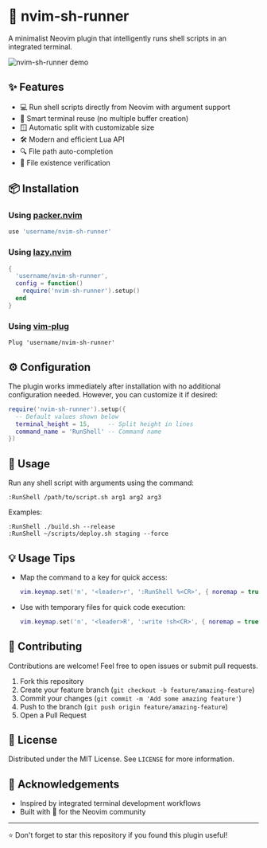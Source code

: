 # 🚀 nvim-sh-runner

A minimalist Neovim plugin that intelligently runs shell scripts in an integrated terminal.

![nvim-sh-runner demo](https://github.com/username/nvim-sh-runner/assets/demo.gif)

## ✨ Features

- 💻 Run shell scripts directly from Neovim with argument support
- 🔄 Smart terminal reuse (no multiple buffer creation)
- 🪟 Automatic split with customizable size
- 🛠️ Modern and efficient Lua API
- 🔍 File path auto-completion
- 🚫 File existence verification

## 📦 Installation

### Using [packer.nvim](https://github.com/wbthomason/packer.nvim)

```lua
use 'username/nvim-sh-runner'
```

### Using [lazy.nvim](https://github.com/folke/lazy.nvim)

```lua
{
  'username/nvim-sh-runner',
  config = function()
    require('nvim-sh-runner').setup()
  end
}
```

### Using [vim-plug](https://github.com/junegunn/vim-plug)

```vim
Plug 'username/nvim-sh-runner'
```

## ⚙️ Configuration

The plugin works immediately after installation with no additional configuration needed. However, you can customize it if desired:

```lua
require('nvim-sh-runner').setup({
  -- Default values shown below
  terminal_height = 15,     -- Split height in lines
  command_name = 'RunShell' -- Command name
})
```

## 🚦 Usage

Run any shell script with arguments using the command:

```
:RunShell /path/to/script.sh arg1 arg2 arg3
```

Examples:

```
:RunShell ./build.sh --release
:RunShell ~/scripts/deploy.sh staging --force
```

## 💡 Usage Tips

- Map the command to a key for quick access:
  ```lua
  vim.keymap.set('n', '<leader>r', ':RunShell %<CR>', { noremap = true, silent = true })
  ```

- Use with temporary files for quick code execution:
  ```lua
  vim.keymap.set('n', '<leader>R', ':write !sh<CR>', { noremap = true, silent = false })
  ```

## 🤝 Contributing

Contributions are welcome! Feel free to open issues or submit pull requests.

1. Fork this repository
2. Create your feature branch (`git checkout -b feature/amazing-feature`)
3. Commit your changes (`git commit -m 'Add some amazing feature'`)
4. Push to the branch (`git push origin feature/amazing-feature`)
5. Open a Pull Request

## 📝 License

Distributed under the MIT License. See `LICENSE` for more information.

## 🙏 Acknowledgements

- Inspired by integrated terminal development workflows
- Built with 💙 for the Neovim community

---

⭐ Don't forget to star this repository if you found this plugin useful!
